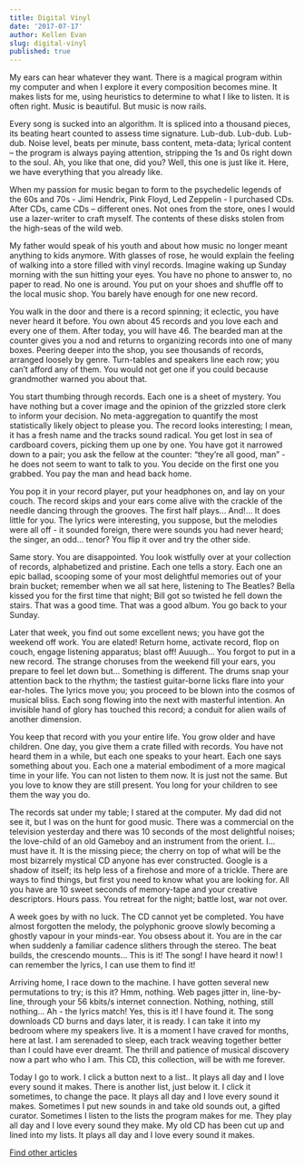 ```yaml
---
title: Digital Vinyl
date: '2017-07-17'
author: Kellen Evan
slug: digital-vinyl
published: true
---
```

My ears can hear whatever they want. There is a magical program within my computer and when I explore it every composition becomes mine. It makes lists for me, using heuristics to determine to what I like to listen. It is often right. Music is beautiful. But music is now rails.

Every song is sucked into an algorithm. It is spliced into a thousand pieces, its beating heart counted to assess time signature. Lub-dub. Lub-dub. Lub-dub. Noise level, beats per minute, bass content, meta-data; lyrical content – the program is always paying attention, stripping the 1s and 0s right down to the soul. Ah, you like that one, did you? Well, this one is just like it. Here, we have everything that you already like.

When my passion for music began to form to the psychedelic legends of the 60s and 70s - Jimi Hendrix, Pink Floyd, Led Zeppelin - I purchased CDs. After CDs, came CDs – different ones. Not ones from the store, ones I would use a lazer-writer to craft myself. The contents of these disks stolen from the high-seas of the wild web.

My father would speak of his youth and about how music no longer meant anything to kids anymore. With glasses of rose, he would explain the feeling of walking into a store filled with vinyl records. Imagine waking up Sunday morning with the sun hitting your eyes. You have no phone to answer to, no paper to read. No one is around. You put on your shoes and shuffle off to the local music shop. You barely have enough for one new record.

You walk in the door and there is a record spinning; it eclectic, you have never heard it before. You own about 45 records and you love each and every one of them. After today, you will have 46. The bearded man at the counter gives you a nod and returns to organizing records into one of many boxes. Peering deeper into the shop, you see thousands of records, arranged loosely by genre. Turn-tables and speakers line each row; you can’t afford any of them. You would not get one if you could because grandmother warned you about that.

You start thumbing through records. Each one is a sheet of mystery. You have nothing but a cover image and the opinion of the grizzled store clerk to inform your decision. No meta-aggregation to quantify the most statistically likely object to please you. The record looks interesting; I mean, it has a fresh name and the tracks sound radical. You get lost in sea of cardboard covers, picking them up one by one. You have got it narrowed down to a pair; you ask the fellow at the counter: “they’re all good, man” - he does not seem to want to talk to you. You decide on the first one you grabbed. You pay the man and head back home.

You pop it in your record player, put your headphones on, and lay on your couch. The record skips and your ears come alive with the crackle of the needle dancing through the grooves. The first half plays... And!... It does little for you. The lyrics were interesting, you suppose, but the melodies were all off - it sounded foreign, there were sounds you had never heard; the singer, an odd… tenor? You flip it over and try the other side.

Same story. You are disappointed. You look wistfully over at your collection of records, alphabetized and pristine. Each one tells a story. Each one an epic ballad, scooping some of your most delightful memories out of your brain bucket; remember when we all sat here, listening to The Beatles? Bella kissed you for the first time that night; Bill got so twisted he fell down the stairs. That was a good time. That was a good album. You go back to your Sunday.

Later that week, you find out some excellent news; you have got the weekend off work. You are elated! Return home, activate record, flop on couch, engage listening apparatus; blast off! Auuugh… You forgot to put in a new record. The strange choruses from the weekend fill your ears, you prepare to feel let down but… Something is different. The drums snap your attention back to the rhythm; the tastiest guitar-borne licks flare into your ear-holes. The lyrics move you; you proceed to be blown into the cosmos of musical bliss. Each song flowing into the next with masterful intention. An invisible hand of glory has touched this record; a conduit for alien wails of another dimension.

You keep that record with you your entire life. You grow older and have children. One day, you give them a crate filled with records. You have not heard them in a while, but each one speaks to your heart. Each one says something about you. Each one a material embodiment of a more magical time in your life. You can not listen to them now. It is just not the same. But you love to know they are still present. You long for your children to see them the way you do.

The records sat under my table; I stared at the computer. My dad did not see it, but I was on the hunt for good music. There was a commercial on the television yesterday and there was 10 seconds of the most delightful noises; the love-child of an old Gameboy and an instrument from the orient. I… must have it. It is the missing piece; the cherry on top of what will be the most bizarrely mystical CD anyone has ever constructed. Google is a shadow of itself; its help less of a firehose and more of a trickle. There are ways to find things, but first you need to know what you are looking for. All you have are 10 sweet seconds of memory-tape and your creative descriptors. Hours pass. You retreat for the night; battle lost, war not over.

A week goes by with no luck. The CD cannot yet be completed. You have almost forgotten the melody, the polyphonic groove slowly becoming a ghostly vapour in your minds-ear. You obsess about it. You are in the car when suddenly a familiar cadence slithers through the stereo. The beat builds, the crescendo mounts… This is it! The song! I have heard it now! I can remember the lyrics, I can use them to find it!

Arriving home, I race down to the machine. I have gotten several new permutations to try; is this it? Hmm, nothing. Web pages jitter in, line-by-line, through your 56 kbits/s internet connection. Nothing, nothing, still nothing… Ah - the lyrics match! Yes, this is it! I have found it. The song downloads CD burns and days later, it is ready. I can take it into my bedroom where my speakers live. It is a moment I have craved for months, here at last. I am serenaded to sleep, each track weaving together better than I could have ever dreamt. The thrill and patience of musical discovery now a part who who I am. This CD, this collection, will be with me forever.

Today I go to work. I click a button next to a list.. It plays all day and I love every sound it makes. There is another list, just below it. I click it sometimes, to change the pace. It plays all day and I love every sound it makes. Sometimes I put new sounds in and take old sounds out, a gifted curator. Sometimes I listen to the lists the program makes for me. They play all day and I love every sound they make. My old CD has been cut up and lined into my lists. It plays all day and I love every sound it makes.

[Find other articles](/)
